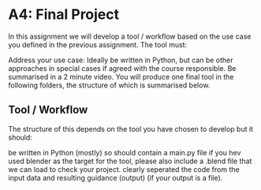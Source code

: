 # A4: Final Project

In this assignment we will develop a tool / workflow based on the use case you defined in the previous assignment.
The tool must:

Address your use case:
Ideally be written in Python, but can be other approaches in special cases if agreed with the course responsible.
Be summarised in a 2 minute video. You will produce one final tool in the following folders, the structure of which is summarised below.

## Tool / Workflow
The structure of this depends on the tool you have chosen to develop but it should:

be written in Python (mostly) so should contain a main.py file
if you hev used blender as the target for the tool, please also include a .blend file that we can load to check your project.
clearly seperated the code from the input data and resulting guidance (output) (if your output is a file).
